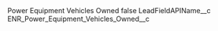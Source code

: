 <?xml version="1.0" encoding="UTF-8"?>
<CustomMetadata xmlns="http://soap.sforce.com/2006/04/metadata" xmlns:xsi="http://www.w3.org/2001/XMLSchema-instance" xmlns:xsd="http://www.w3.org/2001/XMLSchema">
    <label>Power Equipment Vehicles Owned</label>
    <protected>false</protected>
    <values>
        <field>LeadFieldAPIName__c</field>
        <value xsi:type="xsd:string">ENR_Power_Equipment_Vehicles_Owned__c</value>
    </values>
</CustomMetadata>
